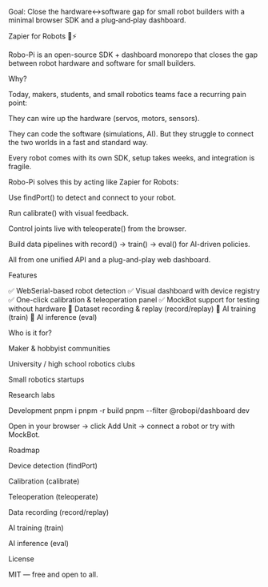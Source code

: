 Goal: Close the hardware↔software gap for small robot builders with a minimal browser SDK and a plug‑and‑play dashboard.

Zapier for Robots 🤖⚡

Robo-Pi is an open-source SDK + dashboard monorepo that closes the gap between robot hardware and software for small builders.

Why?

Today, makers, students, and small robotics teams face a recurring pain point:

They can wire up the hardware (servos, motors, sensors).

They can code the software (simulations, AI). But they struggle to connect the two worlds in a fast and standard way.

Every robot comes with its own SDK, setup takes weeks, and integration is fragile.

Robo-Pi solves this by acting like Zapier for Robots:

Use findPort() to detect and connect to your robot.

Run calibrate() with visual feedback.

Control joints live with teleoperate() from the browser.

Build data pipelines with record() → train() → eval() for AI-driven policies.

All from one unified API and a plug-and-play web dashboard.

Features

✅ WebSerial-based robot detection ✅ Visual dashboard with device registry ✅ One-click calibration & teleoperation panel ✅ MockBot support for testing without hardware 🚧 Dataset recording & replay (record/replay) 🚧 AI training (train) 🚧 AI inference (eval)

Who is it for?

Maker & hobbyist communities

University / high school robotics clubs

Small robotics startups

Research labs

Development pnpm i pnpm -r build pnpm --filter @robopi/dashboard dev

Open in your browser → click Add Unit → connect a robot or try with MockBot.

Roadmap

Device detection (findPort)

Calibration (calibrate)

Teleoperation (teleoperate)

Data recording (record/replay)

AI training (train)

AI inference (eval)

License

MIT — free and open to all.
